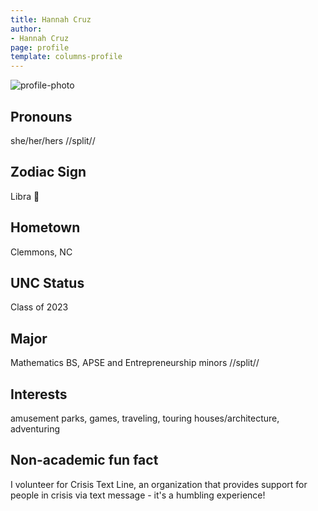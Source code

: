 ```yaml
---
title: Hannah Cruz
author:
- Hannah Cruz
page: profile
template: columns-profile
---
```


![profile-photo](../../../static/profile-photos/hacrz95.png)

## Pronouns
she/her/hers
//split//

## Zodiac Sign
Libra 👑

## Hometown
Clemmons, NC

## UNC Status
Class of 2023

## Major
Mathematics BS, APSE and Entrepreneurship minors
//split//

## Interests
amusement parks, games, traveling, touring houses/architecture, adventuring

## Non-academic fun fact
I volunteer for Crisis Text Line, an organization that provides support for people in crisis via text message - it's a humbling experience!